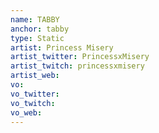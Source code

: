 ```yaml
---
name: TABBY
anchor: tabby
type: Static
artist: Princess Misery
artist_twitter: PrincessxMisery
artist_twitch: princessxmisery
artist_web: 
vo: 
vo_twitter: 
vo_twitch: 
vo_web: 
---
```


